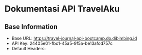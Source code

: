 # Dokumentasi API TravelAku

## Base Information
- Base URL: https://travel-journal-api-bootcamp.do.dibimbing.id
- API Key: 24405e01-fbc1-45a5-9f5a-be13afcd757c
- Default Headers: